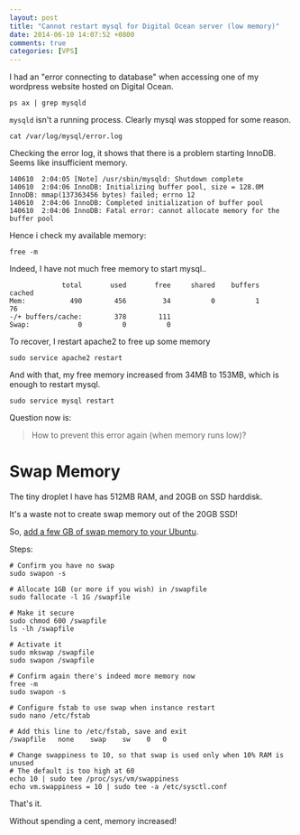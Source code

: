 ```yaml
---
layout: post
title: "Cannot restart mysql for Digital Ocean server (low memory)"
date: 2014-06-10 14:07:52 +0800
comments: true
categories: [VPS]
---
```


I had an "error connecting to database" when accessing one of my wordpress website hosted on Digital Ocean.

    ps ax | grep mysqld

`mysqld` isn't a running process. Clearly mysql was stopped for some reason.

<!-- more -->

    cat /var/log/mysql/error.log

Checking the error log, it shows that there is a problem starting InnoDB. Seems like insufficient memory.

    140610  2:04:05 [Note] /usr/sbin/mysqld: Shutdown complete
    140610  2:04:06 InnoDB: Initializing buffer pool, size = 128.0M
    InnoDB: mmap(137363456 bytes) failed; errno 12
    140610  2:04:06 InnoDB: Completed initialization of buffer pool
    140610  2:04:06 InnoDB: Fatal error: cannot allocate memory for the buffer pool

Hence i check my available memory:

    free -m

Indeed, I have not much free memory to start mysql..

                 total       used       free     shared    buffers     cached
    Mem:           490        456         34          0          1         76
    -/+ buffers/cache:        378        111
    Swap:            0          0          0

To recover, I restart apache2 to free up some memory

    sudo service apache2 restart

And with that, my free memory increased from 34MB to 153MB, which is enough to restart mysql.

    sudo service mysql restart

Question now is:

> How to prevent this error again (when memory runs low)?


# Swap Memory

The tiny droplet I have has 512MB RAM, and 20GB on SSD harddisk.

It's a waste not to create swap memory out of the 20GB SSD!

So, [add a few GB of swap memory to your Ubuntu](https://www.digitalocean.com/community/tutorials/how-to-add-swap-on-ubuntu-14-04).

Steps:

    # Confirm you have no swap
    sudo swapon -s

    # Allocate 1GB (or more if you wish) in /swapfile
    sudo fallocate -l 1G /swapfile

    # Make it secure
    sudo chmod 600 /swapfile
    ls -lh /swapfile

    # Activate it
    sudo mkswap /swapfile
    sudo swapon /swapfile

    # Confirm again there's indeed more memory now
    free -m
    sudo swapon -s

    # Configure fstab to use swap when instance restart
    sudo nano /etc/fstab

    # Add this line to /etc/fstab, save and exit
    /swapfile   none    swap    sw    0   0

    # Change swappiness to 10, so that swap is used only when 10% RAM is unused
    # The default is too high at 60
    echo 10 | sudo tee /proc/sys/vm/swappiness
    echo vm.swappiness = 10 | sudo tee -a /etc/sysctl.conf

That's it.

Without spending a cent, memory increased!
